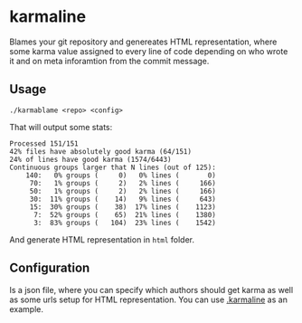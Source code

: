 # karmaline

Blames your git repository and genereates HTML representation, where some karma value assigned to every line of code depending on who wrote it and on meta inforamtion from the commit message.

## Usage

```
./karmablame <repo> <config>
```

That will output some stats:

```
Processed 151/151
42% files have absolutely good karma (64/151)
24% of lines have good karma (1574/6443)
Continuous groups larger that N lines (out of 125):
	140:   0% groups (     0)   0% lines (       0)
	 70:   1% groups (     2)   2% lines (     166)
	 50:   1% groups (     2)   2% lines (     166)
	 30:  11% groups (    14)   9% lines (     643)
	 15:  30% groups (    38)  17% lines (    1123)
	  7:  52% groups (    65)  21% lines (    1380)
	  3:  83% groups (   104)  23% lines (    1542)
```

And generate HTML representation in `html` folder.

## Configuration

Is a json file, where you can specify which authors should get karma as well as some urls setup for HTML representation. You can use [.karmaline](.karmaline) as an example.
